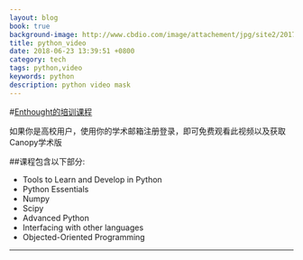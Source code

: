 ```yaml
---
layout: blog
book: true
background-image: http://www.cbdio.com/image/attachement/jpg/site2/20170810/f04da2247c301af63d0815.jpg
title: python_video
date: 2018-06-23 13:39:51 +0800
category: tech
tags: python,video
keywords: python
description: python video mask
---
```

#[Enthought的培训课程](https://training.enthought.com/courses)

如果你是高校用户，使用你的学术邮箱注册登录，即可免费观看此视频以及获取Canopy学术版

##课程包含以下部分: 
 * Tools to Learn and Develop in Python
 * Python Essentials
 * Numpy
 * Scipy
 * Advanced Python
 * Interfacing with other languages
 * Objected-Oriented Programming

---
